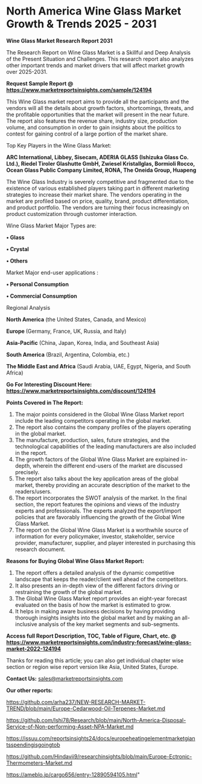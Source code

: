# North America Wine Glass Market Growth & Trends 2025 - 2031

<strong>Wine Glass Market Research Report 2031</strong>

The Research Report on Wine Glass Market is a Skillful and Deep Analysis of the Present Situation and Challenges. This research report also analyzes other important trends and market drivers that will affect market growth over 2025-2031.

<strong>Request Sample Report @ <a href=https://www.marketreportsinsights.com/sample/124194>https://www.marketreportsinsights.com/sample/124194</a></strong>

This Wine Glass market report aims to provide all the participants and the vendors will all the details about growth factors, shortcomings, threats, and the profitable opportunities that the market will present in the near future. The report also features the revenue share, industry size, production volume, and consumption in order to gain insights about the politics to contest for gaining control of a large portion of the market share.

Top Key Players in the Wine Glass Market:

<strong>ARC International, Libbey, Sisecam, ADERIA GLASS (Ishizuka Glass Co. Ltd.), Riedel Tiroler Glashutte GmbH, Zwiesel Kristallglas, Bormioli Rocco, Ocean Glass Public Company Limited, RONA, The Oneida Group, Huapeng</strong>

The Wine Glass Industry is severely competitive and fragmented due to the existence of various established players taking part in different marketing strategies to increase their market share. The vendors operating in the market are profiled based on price, quality, brand, product differentiation, and product portfolio. The vendors are turning their focus increasingly on product customization through customer interaction.

Wine Glass Market Major Types are:

<strong>• Glass

• Crystal

• Others</strong>

Market Major end-user applications :

<strong>• Personal Consumption

• Commercial Consumption</strong>

Regional Analysis

</u><strong><b>North America</b></strong> (the United States, Canada, and Mexico)

<strong><b>Europe </b></strong>(Germany, France, UK, Russia, and Italy)

<strong><b>Asia-Pacific</b></strong> (China, Japan, Korea, India, and Southeast Asia)

<strong><b>South America</b></strong> (Brazil, Argentina, Colombia, etc.)

<strong><b>The Middle East and Africa</b></strong> (Saudi Arabia, UAE, Egypt, Nigeria, and South Africa)

<strong>Go For Interesting Discount Here: <a href=https://www.marketreportsinsights.com/discount/124194>https://www.marketreportsinsights.com/discount/124194</a></strong>

<strong>Points Covered in The Report:</strong>
<ol>
  <li>The major points considered in the Global Wine Glass Market report include the leading competitors operating in the global market.</li>
  <li>The report also contains the company profiles of the players operating in the global market.</li>
  <li>The manufacture, production, sales, future strategies, and the technological capabilities of the leading manufacturers are also included in the report.</li>
  <li>The growth factors of the Global Wine Glass Market are explained in-depth, wherein the different end-users of the market are discussed precisely.</li>
  <li>The report also talks about the key application areas of the global market, thereby providing an accurate description of the market to the readers/users.</li>
  <li>The report incorporates the SWOT analysis of the market. In the final section, the report features the opinions and views of the industry experts and professionals. The experts analyzed the export/import policies that are favorably influencing the growth of the Global Wine Glass Market.</li>
  <li>The report on the Global Wine Glass Market is a worthwhile source of information for every policymaker, investor, stakeholder, service provider, manufacturer, supplier, and player interested in purchasing this research document.</li>
</ol>
<strong>Reasons for Buying Global Wine Glass Market Report:</strong>

<ol>
  <li>The report offers a detailed analysis of the dynamic competitive landscape that keeps the reader/client well ahead of the competitors.</li>
  <li>It also presents an in-depth view of the different factors driving or restraining the growth of the global market.</li>
  <li>The Global Wine Glass Market report provides an eight-year forecast evaluated on the basis of how the market is estimated to grow.</li>
  <li>It helps in making aware business decisions by having providing thorough insights insights into the global market and by making an all-inclusive analysis of the key market segments and sub-segments.</li>
</ol>
<strong>Access full Report Description, TOC, Table of Figure, Chart, etc. @ <a href=https://www.marketreportsinsights.com/industry-forecast/wine-glass-market-2022-124194>https://www.marketreportsinsights.com/industry-forecast/wine-glass-market-2022-124194</a></strong>


Thanks for reading this article; you can also get individual chapter wise section or region wise report version like Asia, United States, Europe.

<strong>Contact Us:</strong>
sales@marketreportsinsights.com

<strong>Our other reports:</strong>

<a href=https://github.com/arha237/NEW-RESEARCH-MARKET-TREND/blob/main/Europe-Cedarwood-Oil-Terpenes-Market.md>https://github.com/arha237/NEW-RESEARCH-MARKET-TREND/blob/main/Europe-Cedarwood-Oil-Terpenes-Market.md</a>

<a href=https://github.com/Ishi78/Research/blob/main/North-America-Disposal-Service-of-Non-performing-Asset-NPA-Market.md>https://github.com/Ishi78/Research/blob/main/North-America-Disposal-Service-of-Non-performing-Asset-NPA-Market.md</a>

<a href=https://issuu.com/reportsinsights24/docs/europeheatingelementmarketgiantsspendingisgoingtob>https://issuu.com/reportsinsights24/docs/europeheatingelementmarketgiantsspendingisgoingtob</a>

<a href=https://github.com/Hindavii9/researchinsights/blob/main/Europe-Ectronic-Thermometers-Market.md>https://github.com/Hindavii9/researchinsights/blob/main/Europe-Ectronic-Thermometers-Market.md</a>

<a href=https://ameblo.jp/cargo656/entry-12890594105.html>https://ameblo.jp/cargo656/entry-12890594105.html</a>"
